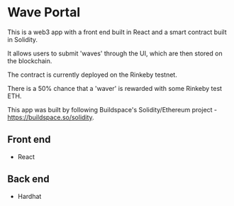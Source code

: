# Wave Portal 

This is a web3 app with a front end built in React and a smart contract built in Solidity. 

It allows users to submit 'waves' through the UI, which are then stored on the blockchain. 

The contract is currently deployed on the Rinkeby testnet. 

There is a 50% chance that a 'waver' is rewarded with some Rinkeby test ETH. 

This app was built by following Buildspace's Solidity/Ethereum project - https://buildspace.so/solidity.

## Front end 
- React 

## Back end 
- Hardhat 
